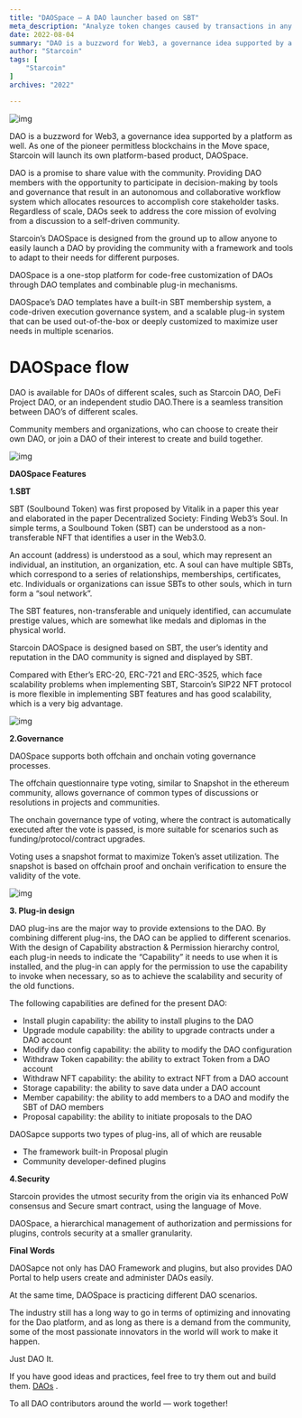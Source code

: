 ```yaml
---
title: "DAOSpace — A DAO launcher based on SBT"
meta_description: "Analyze token changes caused by transactions in any DApp with Move and Starcoin's advanced features."
date: 2022-08-04
summary: "DAO is a buzzword for Web3, a governance idea supported by a platform as well. As one of the pioneer permitless blockchains in the Move space, Starcoin will launch its own platform-based product, DAOSpace. DAO is a..."
author: "Starcoin"
tags: [
    "Starcoin"
]
archives: "2022"

---
```


![img](/images/hackathon/daospace1.png)

DAO is a buzzword for Web3, a governance idea supported by a platform as well. As one of the pioneer permitless blockchains in the Move space, Starcoin will launch its own platform-based product, DAOSpace.

DAO is a promise to share value with the community. Providing DAO members with the opportunity to participate in decision-making by tools and governance that result in an autonomous and collaborative workflow system which allocates resources to accomplish core stakeholder tasks. Regardless of scale, DAOs seek to address the core mission of evolving from a discussion to a self-driven community.

Starcoin’s DAOSpace is designed from the ground up to allow anyone to easily launch a DAO by providing the community with a framework and tools to adapt to their needs for different purposes.

DAOSpace is a one-stop platform for code-free customization of DAOs through DAO templates and combinable plug-in mechanisms.

DAOSpace’s DAO templates have a built-in SBT membership system, a code-driven execution governance system, and a scalable plug-in system that can be used out-of-the-box or deeply customized to maximize user needs in multiple scenarios.

# DAOSpace flow

DAO is available for DAOs of different scales, such as Starcoin DAO, DeFi Project DAO, or an independent studio DAO.There is a seamless transition between DAO’s of different scales.

Community members and organizations, who can choose to create their own DAO, or join a DAO of their interest to create and build together.

![img](/images/hackathon/daospace2.png)

**DAOSpace Features**

**1.SBT**

SBT (Soulbound Token) was first proposed by Vitalik in a paper this year and elaborated in the paper Decentralized Society: Finding Web3’s Soul. In simple terms, a Soulbound Token (SBT) can be understood as a non-transferable NFT that identifies a user in the Web3.0.

An account (address) is understood as a soul, which may represent an individual, an institution, an organization, etc. A soul can have multiple SBTs, which correspond to a series of relationships, memberships, certificates, etc. Individuals or organizations can issue SBTs to other souls, which in turn form a “soul network”.

The SBT features, non-transferable and uniquely identified, can accumulate prestige values, which are somewhat like medals and diplomas in the physical world.

Starcoin DAOSpace is designed based on SBT, the user’s identity and reputation in the DAO community is signed and displayed by SBT.

Compared with Ether’s ERC-20, ERC-721 and ERC-3525, which face scalability problems when implementing SBT, Starcoin’s SIP22 NFT protocol is more flexible in implementing SBT features and has good scalability, which is a very big advantage.

![img](/images/hackathon/daospace3.png)

**2.Governance**

DAOSpace supports both offchain and onchain voting governance processes.

The offchain questionnaire type voting, similar to Snapshot in the ethereum community, allows governance of common types of discussions or resolutions in projects and communities.

The onchain governance type of voting, where the contract is automatically executed after the vote is passed, is more suitable for scenarios such as funding/protocol/contract upgrades.

Voting uses a snapshot format to maximize Token’s asset utilization. The snapshot is based on offchain proof and onchain verification to ensure the validity of the vote.

![img](/images/hackathon/daospace4.png)

**3. Plug-in design**

DAO plug-ins are the major way to provide extensions to the DAO. By combining different plug-ins, the DAO can be applied to different scenarios. With the design of Capability abstraction & Permission hierarchy control, each plug-in needs to indicate the “Capability” it needs to use when it is installed, and the plug-in can apply for the permission to use the capability to invoke when necessary, so as to achieve the scalability and security of the old functions.

The following capabilities are defined for the present DAO:

- Install plugin capability: the ability to install plugins to the DAO
- Upgrade module capability: the ability to upgrade contracts under a DAO account
- Modify dao config capability: the ability to modify the DAO configuration
- Withdraw Token capability: the ability to extract Token from a DAO account
- Withdraw NFT capability: the ability to extract NFT from a DAO account
- Storage capability: the ability to save data under a DAO account
- Member capability: the ability to add members to a DAO and modify the SBT of DAO members
- Proposal capability: the ability to initiate proposals to the DAO

DAOSapce supports two types of plug-ins, all of which are reusable

- The framework built-in Proposal plugin
- Community developer-defined plugins

**4.Security**

Starcoin provides the utmost security from the origin via its enhanced PoW consensus and Secure smart contract, using the language of Move.

DAOSpace, a hierarchical management of authorization and permissions for plugins, controls security at a smaller granularity.

**Final Words**

DAOSapce not only has DAO Framework and plugins, but also provides DAO Portal to help users create and administer DAOs easily.

At the same time, DAOSpace is practicing different DAO scenarios.

The industry still has a long way to go in terms of optimizing and innovating for the Dao platform, and as long as there is a demand from the community, some of the most passionate innovators in the world will work to make it happen.

Just DAO It.

If you have good ideas and practices, feel free to try them out and build them. [DAOs](https://starcoin.atlassian.net/wiki/spaces/DAO/pages/53608451) .

To all DAO contributors around the world — work together!